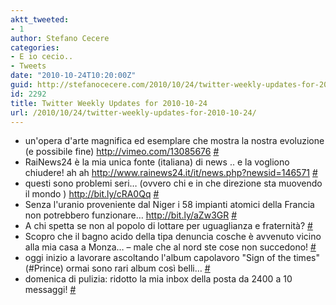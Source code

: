 ```yaml
---
aktt_tweeted:
- 1
author: Stefano Cecere
categories:
- E io cecio..
- Tweets
date: "2010-10-24T10:20:00Z"
guid: http://stefanocecere.com/2010/10/24/twitter-weekly-updates-for-2010-10-24/
id: 2292
title: Twitter Weekly Updates for 2010-10-24
url: /2010/10/24/twitter-weekly-updates-for-2010-10-24/
---
```


<ul class="aktt_tweet_digest">
  <li>
    un'opera d'arte magnifica ed esemplare che mostra la nostra evoluzione (e possibile fine) <a href="http://vimeo.com/13085676" rel="nofollow">http://vimeo.com/13085676</a> <a href="http://twitter.com/StefanoCecere/statuses/28580392810" class="aktt_tweet_time">#</a>
  </li>
  <li>
    RaiNews24 è la mia unica fonte (italiana) di news .. e la vogliono chiudere! ah ah <a href="http://www.rainews24.it/it/news.php?newsid=146571" rel="nofollow">http://www.rainews24.it/it/news.php?newsid=146571</a> <a href="http://twitter.com/StefanoCecere/statuses/28386279688" class="aktt_tweet_time">#</a>
  </li>
  <li>
    questi sono problemi seri&#8230; (ovvero chi e in che direzione sta muovendo il mondo ) <a href="http://bit.ly/cRA0Qq" rel="nofollow">http://bit.ly/cRA0Qq</a> <a href="http://twitter.com/StefanoCecere/statuses/28058964416" class="aktt_tweet_time">#</a>
  </li>
  <li>
    Senza l'uranio proveniente dal Niger i 58 impianti atomici della Francia non potrebbero funzionare&#8230; <a href="http://bit.ly/aZw3GR" rel="nofollow">http://bit.ly/aZw3GR</a> <a href="http://twitter.com/StefanoCecere/statuses/28058517200" class="aktt_tweet_time">#</a>
  </li>
  <li>
    A chi spetta se non al popolo di lottare per uguaglianza e fraternità? <a href="http://twitter.com/StefanoCecere/statuses/27911347767" class="aktt_tweet_time">#</a>
  </li>
  <li>
    Scopro che il bagno acido della tipa denuncia cosche è avvenuto vicino alla mia casa a Monza&#8230; &#8211; male che al nord ste cose non succedono! <a href="http://twitter.com/StefanoCecere/statuses/27754838988" class="aktt_tweet_time">#</a>
  </li>
  <li>
    oggi inizio a lavorare ascoltando l'album capolavoro "Sign of the times" (#Prince) ormai sono rari album così belli&#8230; <a href="http://twitter.com/StefanoCecere/statuses/27714139197" class="aktt_tweet_time">#</a>
  </li>
  <li>
    domenica di pulizia: ridotto la mia inbox della posta da 2400 a 10 messaggi! <a href="http://twitter.com/StefanoCecere/statuses/27637412842" class="aktt_tweet_time">#</a>
  </li>
</ul>